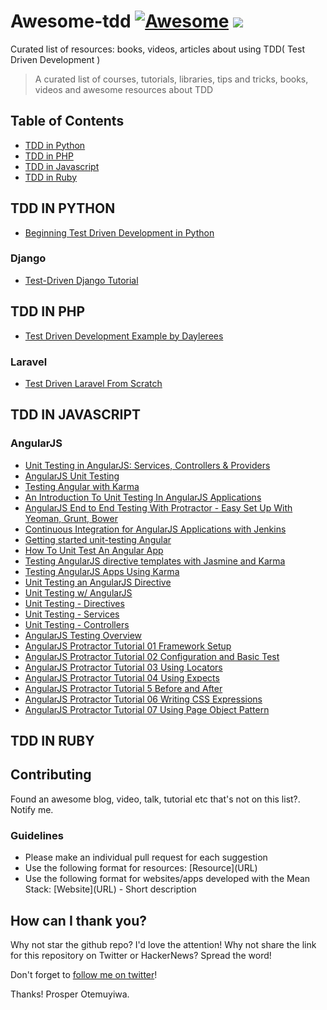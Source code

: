 
# Awesome-tdd [![Awesome](https://cdn.rawgit.com/sindresorhus/awesome/d7305f38d29fed78fa85652e3a63e154dd8e8829/media/badge.svg)](https://github.com/sindresorhus/awesome) ![](https://img.shields.io/badge/unicodeveloper-approved-brightgreen.svg)
Curated list of resources: books, videos, articles about using TDD( Test Driven Development )

> A curated list of courses, tutorials, libraries, tips and tricks, books, videos and awesome resources about TDD

## Table of Contents

- [TDD in Python](#tdd-in-python)
- [TDD in PHP](#tdd-in-php)
- [TDD in Javascript](#tdd-in-javascript)
- [TDD in Ruby](#tdd-in-ruby)

## TDD IN PYTHON

* [Beginning Test Driven Development in Python](http://code.tutsplus.com/tutorials/beginning-test-driven-development-in-python--net-30137)

### Django
* [Test-Driven Django Tutorial](http://www.tdd-django-tutorial.com/)

## TDD IN PHP
* [Test Driven Development Example by Daylerees](https://github.com/daylerees/test-driven-development-example)

### Laravel
* [Test Driven Laravel From Scratch](http://adamwathan.me/2016/01/11/test-driven-laravel-from-scratch/)

## TDD IN JAVASCRIPT

### AngularJS
* [Unit Testing in AngularJS: Services, Controllers & Providers](http://www.sitepoint.com/unit-testing-angularjs-services-controllers-providers/)
* [AngularJS Unit Testing](https://quickleft.com/blog/angularjs-unit-testing-for-real-though/)
* [Testing Angular with Karma](https://www.airpair.com/angularjs/posts/testing-angular-with-karma)
* [An Introduction To Unit Testing In AngularJS Applications](http://www.smashingmagazine.com/2014/10/07/introduction-to-unit-testing-in-angularjs/)
* [AngularJS End to End Testing With Protractor - Easy Set Up With Yeoman, Grunt, Bower](http://www.codeorbits.com/blog/2014/01/26/angularjs-end-to-end-testing-with-protractor-easy-set-up-with-yeoman/)
* [Continuous Integration for AngularJS Applications with Jenkins](http://www.cardinalsolutions.com/cardinal/blog/custom-application-development/2014/07/continuous_integrati.html)
* [Getting started unit-testing Angular](http://www.ng-newsletter.com/advent2013/#!/day/19)
* [How To Unit Test An Angular App](http://www.alexrothenberg.com/2013/08/06/how-to-unit-test-an-angular-app.html)
* [Testing AngularJS directive templates with Jasmine and Karma](http://daginge.com/technology/2013/12/14/testing-angular-templates-with-jasmine-and-karma/)
* [Testing AngularJS Apps Using Karma](https://www.airpair.com/angularjs/posts/testing-angular-with-karma)
* [Unit Testing an AngularJS Directive](http://blog.revolunet.com/blog/2013/12/05/unit-testing-angularjs-directive/)
* [Unit Testing w/ AngularJS](http://moduscreate.com/unit-testing-w-angularjs/)
* [Unit Testing - Directives](http://www.benlesh.com/2013/06/angular-js-unit-testing-directives.html)
* [Unit Testing - Services](http://www.benlesh.com/2013/06/angular-js-unit-testing-services.html)
* [Unit Testing - Controllers](http://www.benlesh.com/2013/05/angularjs-unit-testing-controllers.html)
* [AngularJS Testing Overview](https://egghead.io/lessons/angularjs-testing-overview)
* [AngularJS Protractor Tutorial 01 Framework Setup](https://www.youtube.com/watch?v=57134cHJlAs)
* [AngularJS Protractor Tutorial 02 Configuration and Basic Test](https://www.youtube.com/watch?v=VAWKEHstjx8)
* [AngularJS Protractor Tutorial 03 Using Locators](https://www.youtube.com/watch?v=Obi0y0AEFZg)
* [AngularJS Protractor Tutorial 04 Using Expects](https://www.youtube.com/watch?v=U2awkXd27So)
* [AngularJS Protractor Tutorial 5 Before and After](https://www.youtube.com/watch?v=9rBf8gtY81U)
* [AngularJS Protractor Tutorial 06 Writing CSS Expressions](https://www.youtube.com/watch?v=sHyp7vk7DeE)
* [AngularJS Protractor Tutorial 07 Using Page Object Pattern](https://www.youtube.com/watch?v=ln_jaC11SAA)


## TDD IN RUBY



## Contributing

Found an awesome blog, video, talk, tutorial etc that's not on this list?. Notify me.

### Guidelines

* Please make an individual pull request for each suggestion
* Use the following format for resources: \[Resource\]\(URL\)
* Use the following format for websites/apps developed with the Mean Stack: \[Website\]\(URL\) - Short description

## How can I thank you?

Why not star the github repo? I'd love the attention! Why not share the link for this repository on Twitter or HackerNews? Spread the word!

Don't forget to [follow me on twitter](https://twitter.com/unicodeveloper)!

Thanks!
Prosper Otemuyiwa.

